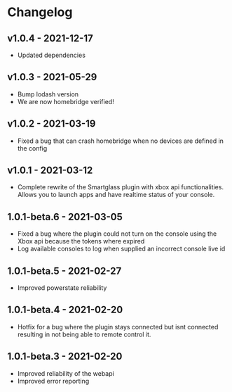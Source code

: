 # Changelog

## v1.0.4 -  2021-12-17
- Updated dependencies

## v1.0.3 -  2021-05-29
- Bump lodash version
- We are now homebridge verified!

## v1.0.2 -  2021-03-19
- Fixed a bug that can crash homebridge when no devices are defined in the config

## v1.0.1 -  2021-03-12
- Complete rewrite of the Smartglass plugin with xbox api functionalities. Allows you to launch apps and have realtime status of your console.

## 1.0.1-beta.6 -  2021-03-05
- Fixed a bug where the plugin could not turn on the console using the Xbox api because the tokens where expired
- Log available consoles to log when supplied an incorrect console live id

## 1.0.1-beta.5 -  2021-02-27
- Improved powerstate reliability

## 1.0.1-beta.4 -  2021-02-20
- Hotfix for a bug where the plugin stays connected but isnt connected resulting in not being able to remote control it.

## 1.0.1-beta.3 -  2021-02-20
- Improved reliability of the webapi
- Improved error reporting